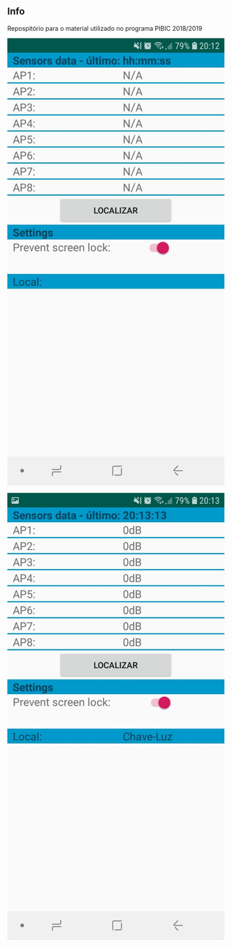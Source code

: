 ## Info

Repospitório para o material utilizado no programa PIBIC 2018/2019

![Alt Text](https://github.com/AndreLPV/PIBIC_LOCALIZACAO_2019/blob/master/img/App1.jpeg)

![Alt Text](https://github.com/AndreLPV/PIBIC_LOCALIZACAO_2019/blob/master/img/App2.jpeg)
